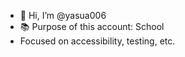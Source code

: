 - 👋 Hi, I’m @yasua006 
- 📚 Purpose of this account: School
- Focused on accessibility, testing, etc.
